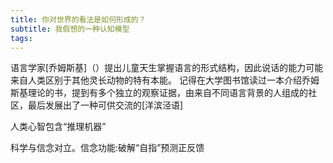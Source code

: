 ```yaml
---
title: 你对世界的看法是如何形成的？
subtitle: 我假想的一种认知模型
tags:
---
```


语言学家[乔姆斯基]（）提出儿童天生掌握语言的形式结构，因此说话的能力可能来自人类区别于其他灵长动物的特有本能。
记得在大学图书馆读过一本介绍乔姆斯基理论的书，提到有多个独立的观察证据，由来自不同语言背景的人组成的社区，最后发展出了一种可供交流的[洋滨泾语]

人类心智包含“推理机器”

科学与信念对立。信念功能:破解“自指”预测正反馈
